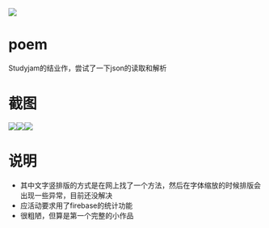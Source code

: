 ![](http://ojan6pdip.bkt.clouddn.com/icon.png)
# poem
Studyjam的结业作，尝试了一下json的读取和解析

# 截图
![](http://ojan6pdip.bkt.clouddn.com/1.jpg)![](http://ojan6pdip.bkt.clouddn.com/2.jpg)![](http://ojan6pdip.bkt.clouddn.com/3.jpg)

# 说明
* 其中文字竖排版的方式是在网上找了一个方法，然后在字体缩放的时候排版会出现一些异常，目前还没解决
* 应活动要求用了firebase的统计功能
* 很粗陋，但算是第一个完整的小作品
